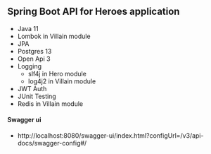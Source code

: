 ## Spring Boot API for Heroes application
- Java 11
- Lombok in Villain module
- JPA
- Postgres 13
- Open Api 3
- Logging
  - slf4j in Hero module
  - log4j2 in Villain module  
- JWT Auth
- JUnit Testing
- Redis in Villain module

#### Swagger ui
- http://localhost:8080/swagger-ui/index.html?configUrl=/v3/api-docs/swagger-config#/


